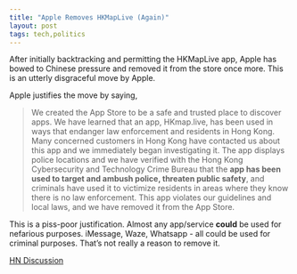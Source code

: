 ```yaml
---
title: "Apple Removes HKMapLive (Again)"
layout: post
tags: tech,politics
---
```


After initially backtracking and permitting the HKMapLive app, Apple has bowed to Chinese pressure and removed it from the store once more. This is an utterly disgraceful move by Apple. 

Apple justifies the move by saying,

>We created the App Store to be a safe and trusted place to discover apps. We have learned that an app, HKmap.live, has been used in ways that endanger law enforcement and residents in Hong Kong. Many concerned customers in Hong Kong have contacted us about this app and we immediately began investigating it. The app displays police locations and we have verified with the Hong Kong Cybersecurity and Technology Crime Bureau that the **app has been used to target and ambush police, threaten public safety**, and criminals have used it to victimize residents in areas where they know there is no law enforcement. This app violates our guidelines and local laws, and we have removed it from the App Store.

This is a piss-poor justification. Almost any app/service **could** be used for nefarious purposes. iMessage, Waze, Whatsapp - all could be used for criminal purposes. That’s not really a reason to remove it. 

[HN Discussion](https://news.ycombinator.com/item?id=21210678)
